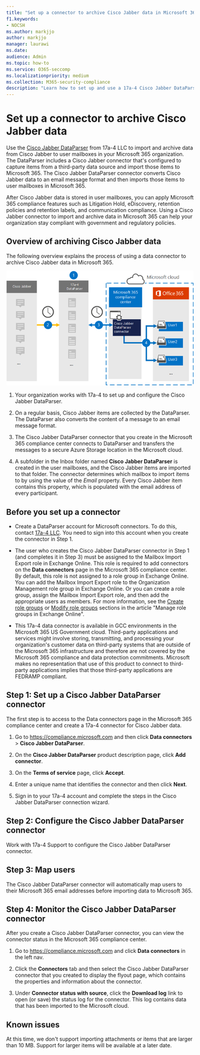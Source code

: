 ```yaml
---
title: "Set up a connector to archive Cisco Jabber data in Microsoft 365"
f1.keywords:
- NOCSH
ms.author: markjjo
author: markjjo
manager: laurawi
ms.date: 
audience: Admin
ms.topic: how-to
ms.service: O365-seccomp
ms.localizationpriority: medium
ms.collection: M365-security-compliance
description: "Learn how to set up and use a 17a-4 Cisco Jabber DataParser connector to import and archive Cisco Jabber data in Microsoft 365."
---
```


# Set up a connector to archive Cisco Jabber data

Use the [Cisco Jabber DataParser](https://www.17a-4.com/jabber-dataparser/) from 17a-4 LLC to import and archive data from Cisco Jabber to user mailboxes in your Microsoft 365 organization. The DataParser includes a Cisco Jabber connector that's configured to capture items from a third-party data source and import those items to Microsoft 365. The Cisco Jabber DataParser connector converts Cisco Jabber data to an email message format and then imports those items to user mailboxes in Microsoft 365.

After Cisco Jabber data is stored in user mailboxes, you can apply Microsoft 365 compliance features such as Litigation Hold, eDiscovery, retention policies and retention labels, and communication compliance. Using a Cisco Jabber connector to import and archive data in Microsoft 365 can help your organization stay compliant with government and regulatory policies.

## Overview of archiving Cisco Jabber data

The following overview explains the process of using a data connector to archive Cisco Jabber data in Microsoft 365.

![Archiving workflow for Cisco Jabber data from 17a-4.](../media/CiscoJabberDataParserConnectorWorkflow.png)

1. Your organization works with 17a-4 to set up and configure the Cisco Jabber DataParser.

2. On a regular basis, Cisco Jabber items are collected by the DataParser. The DataParser also converts the content of a message to an email message format.

3. The Cisco Jabber DataParser connector that you create in the Microsoft 365 compliance center connects to DataParser and transfers the messages to a secure Azure Storage location in the Microsoft cloud.

4. A subfolder in the Inbox folder named **Cisco Jabber DataParser** is created in the user mailboxes, and the Cisco Jabber items are imported to that folder. The connector determines which mailbox to import items to by using the value of the *Email* property. Every Cisco Jabber item contains this property, which is populated with the email address of every participant.

## Before you set up a connector

- Create a DataParser account for Microsoft connectors. To do this, contact [17a-4 LLC](https://www.17a-4.com/contact/). You need to sign into this account when you create the connector in Step 1.

- The user who creates the Cisco Jabber DataParser connector in Step 1 (and completes it in Step 3) must be assigned to the Mailbox Import Export role in Exchange Online. This role is required to add connectors on the **Data connectors** page in the Microsoft 365 compliance center. By default, this role is not assigned to a role group in Exchange Online. You can add the Mailbox Import Export role to the Organization Management role group in Exchange Online. Or you can create a role group, assign the Mailbox Import Export role, and then add the appropriate users as members. For more information, see the [Create role groups](/Exchange/permissions-exo/role-groups#create-role-groups) or [Modify role groups](/Exchange/permissions-exo/role-groups#modify-role-groups) sections in the article "Manage role groups in Exchange Online".

- This 17a-4 data connector is available in GCC environments in the Microsoft 365 US Government cloud. Third-party applications and services might involve storing, transmitting, and processing your organization's customer data on third-party systems that are outside of the Microsoft 365 infrastructure and therefore are not covered by the Microsoft 365 compliance and data protection commitments. Microsoft makes no representation that use of this product to connect to third-party applications implies that those third-party applications are FEDRAMP compliant.

## Step 1: Set up a Cisco Jabber DataParser connector

The first step is to access to the Data connectors page in the Microsoft 365 compliance center and create a 17a-4 connector for Cisco Jabber data.

1. Go to <https://compliance.microsoft.com> and then click **Data connectors** > **Cisco Jabber DataParser**.

2. On the **Cisco Jabber DataParser** product description page, click **Add connector**.

3. On the **Terms of service** page, click **Accept**.

4. Enter a unique name that identifies the connector and then click **Next**.

5. Sign in to your 17a-4 account and complete the steps in the Cisco Jabber DataParser connection wizard.

## Step 2: Configure the Cisco Jabber DataParser connector

Work with 17a-4 Support to configure the Cisco Jabber DataParser connector.

## Step 3: Map users

The Cisco Jabber DataParser connector will automatically map users to their Microsoft 365 email addresses before importing data to Microsoft 365.

## Step 4: Monitor the Cisco Jabber DataParser connector

After you create a Cisco Jabber DataParser connector, you can view the connector status in the Microsoft 365 compliance center.

1. Go to <https://compliance.microsoft.com> and click **Data connectors** in the left nav.

2. Click the **Connectors** tab and then select the Cisco Jabber DataParser connector that you created to display the flyout page, which contains the properties and information about the connector.

3. Under **Connector status with source**, click the **Download log** link to open (or save) the status log for the connector. This log contains data that has been imported to the Microsoft cloud.

## Known issues

At this time, we don't support importing attachments or items that are larger than 10 MB. Support for larger items will be available at a later date.
